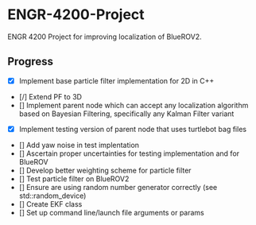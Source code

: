 # ENGR-4200-Project
ENGR 4200 Project for improving localization of BlueROV2.

## Progress
- [x] Implement base particle filter implementation for 2D in C++
- [/] Extend PF to 3D
- [] Implement parent node which can accept any localization algorithm based on Bayesian Filtering, specifically any Kalman Filter variant
- [x] Implement testing version of parent node that uses turtlebot bag files
- [] Add yaw noise in test implentation
- [] Ascertain proper uncertainties for testing implementation and for BlueROV
- [] Develop better weighting scheme for particle filter 
- [] Test particle filter on BlueROV2
- [] Ensure are using random number generator correctly (see std::random_device)
- [] Create EKF class
- [] Set up command line/launch file arguments or params